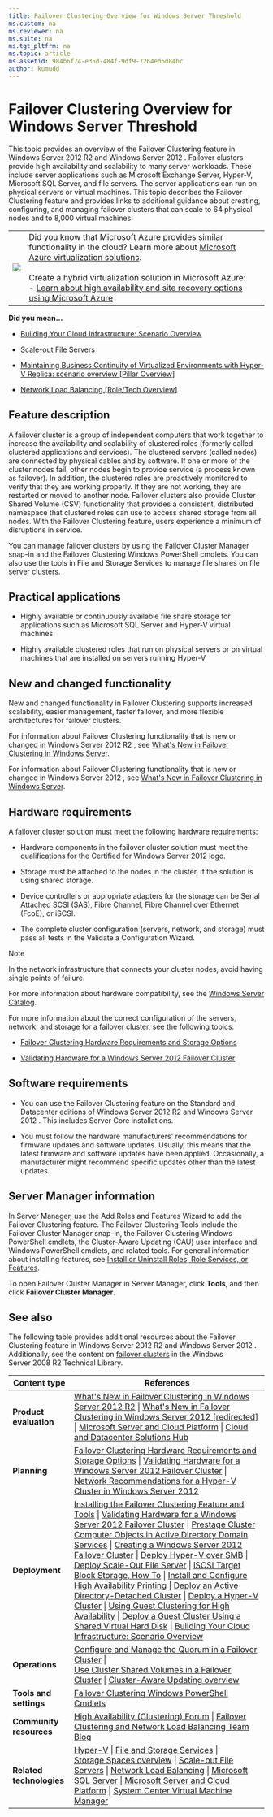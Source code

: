 ```yaml
---
title: Failover Clustering Overview for Windows Server Threshold
ms.custom: na
ms.reviewer: na
ms.suite: na
ms.tgt_pltfrm: na
ms.topic: article
ms.assetid: 984b6f74-e35d-484f-9df9-7264ed6d84bc
author: kumudd
---
```

# Failover Clustering Overview for Windows Server Threshold
This topic provides an overview of the Failover Clustering feature in  Windows Server 2012 R2  and  Windows Server 2012 . Failover clusters provide high availability and scalability to many server workloads. These include server applications such as Microsoft Exchange Server, Hyper\-V, Microsoft SQL Server, and file servers. The server applications can run on physical servers or virtual machines. This topic describes the Failover Clustering feature and provides links to additional guidance about creating, configuring, and managing failover clusters that can scale to 64 physical nodes and to 8,000 virtual machines.  
  
|||  
|-|-|  
|![](b93f8edc-baa1-46ad-aed5-99c8690273c0)|Did you know that Microsoft Azure provides similar functionality in the cloud? Learn more about [Microsoft Azure virtualization solutions](http://aka.ms/f9bh7g).<br /><br />Create a hybrid virtualization solution in Microsoft Azure:<br />\- [Learn about high availability and site recovery options using Microsoft Azure](http://aka.ms/agl678)|  
  
**Did you mean…**  
  
-   [Building Your Cloud Infrastructure: Scenario Overview](assetId:///366a8096-18e8-44e8-9bb7-355d3781c4d5)  
  
-   [Scale-out File Servers](assetId:///0a6029b2-9390-414f-b486-98d31d033ff0)  
  
-   [Maintaining Business Continuity of Virtualized Environments with Hyper-V Replica: scenario overview [Pillar Overview]](assetId:///e9b0e9f5-db53-4c04-8923-4888a0427689)  
  
-   [Network Load Balancing [Role/Tech Overview]](assetId:///bad6f3ac-ab94-425c-8a51-883765dc7f97)  
  
## <a name="BKMK_OVER"></a>Feature description  
A failover cluster is a group of independent computers that work together to increase the availability and scalability of clustered roles \(formerly called clustered applications and services\). The clustered servers \(called nodes\) are connected by physical cables and by software. If one or more of the cluster nodes fail, other nodes begin to provide service \(a process known as failover\). In addition, the clustered roles are proactively monitored to verify that they are working properly. If they are not working, they are restarted or moved to another node. Failover clusters also provide Cluster Shared Volume \(CSV\) functionality that provides a consistent, distributed namespace that clustered roles can use to access shared storage from all nodes. With the Failover Clustering feature, users experience a minimum of disruptions in service.  
  
You can manage failover clusters by using the Failover Cluster Manager snap\-in and the Failover Clustering Windows PowerShell cmdlets. You can also use the tools in File and Storage Services to manage file shares on file server clusters.  
  
## <a name="BKMK_APP"></a>Practical applications  
  
-   Highly available or continuously available file share storage for applications such as Microsoft SQL Server and Hyper\-V virtual machines  
  
-   Highly available clustered roles that run on physical servers or on virtual machines that are installed on servers running Hyper\-V  
  
## <a name="BKMK_NEW"></a>New and changed functionality  
New and changed functionality in Failover Clustering supports increased scalability, easier management, faster failover, and more flexible architectures for failover clusters.  
  
For information about Failover Clustering functionality that is new or changed in  Windows Server 2012 R2 , see [What's New in Failover Clustering in Windows Server](assetId:///444c4ac3-9866-41ba-8888-8724777b8f0a).  
  
For information about Failover Clustering functionality that is new or changed in  Windows Server 2012 , see [What's New in Failover Clustering in Windows Server](assetId:///444c4ac3-9866-41ba-8888-8724777b8f0a).  
  
## <a name="BKMK_HARD"></a>Hardware requirements  
A failover cluster solution must meet the following hardware requirements:  
  
-   Hardware components in the failover cluster solution must meet the qualifications for the Certified for  Windows Server 2012  logo.  
  
-   Storage must be attached to the nodes in the cluster, if the solution is using shared storage.  
  
-   Device controllers or appropriate adapters for the storage can be Serial Attached SCSI \(SAS\), Fibre Channel, Fibre Channel over Ethernet \(FcoE\), or iSCSI.  
  
-   The complete cluster configuration \(servers, network, and storage\) must pass all tests in the Validate a Configuration Wizard.  
  
> [!NOTE]  
> In the network infrastructure that connects your cluster nodes, avoid having single points of failure.  
  
For more information about hardware compatibility, see the [Windows Server Catalog](http://go.microsoft.com/fwlink/p/?linkid=139145).  
  
For more information about the correct configuration of the servers, network, and storage for a failover cluster, see the following topics:  
  
-   [Failover Clustering Hardware Requirements and Storage Options](assetId:///c72342a0-7bf8-4e42-b8d2-b4a48659ba7c)  
  
-   [Validating Hardware for a Windows Server 2012 Failover Cluster](assetId:///c05d69b4-1c61-4422-8409-4343a839478c)  
  
## <a name="BKMK_SOFT"></a>Software requirements  
  
-   You can use the Failover Clustering feature on the Standard and Datacenter editions of  Windows Server 2012 R2  and  Windows Server 2012 . This includes Server Core installations.  
  
-   You must follow the hardware manufacturers' recommendations for firmware updates and software updates. Usually, this means that the latest firmware and software updates have been applied. Occasionally, a manufacturer might recommend specific updates other than the latest updates.  
  
## <a name="BKMK_INSTALL"></a>Server Manager information  
In Server Manager, use the Add Roles and Features Wizard to add the Failover Clustering feature. The Failover Clustering Tools include the Failover Cluster Manager snap\-in, the Failover Clustering Windows PowerShell cmdlets, the Cluster\-Aware Updating \(CAU\) user interface and Windows PowerShell cmdlets, and related tools. For general information about installing features, see [Install or Uninstall Roles, Role Services, or Features](http://go.microsoft.com/fwlink/p/?LinkID=239563).  
  
To open Failover Cluster Manager in Server Manager, click **Tools**, and then click **Failover Cluster Manager**.  
  
## <a name="BKMK_LINKS"></a>See also  
The following table provides additional resources about the Failover Clustering feature in  Windows Server 2012 R2  and  Windows Server 2012 . Additionally, see the content on [failover clusters](http://technet.microsoft.com/library/ff182338(WS.10).aspx) in the  Windows Server 2008 R2  Technical Library.  
  
|Content type|References|  
|----------------|--------------|  
|**Product evaluation**|[What's New in Failover Clustering in Windows Server 2012 R2](assetId:///444c4ac3-9866-41ba-8888-8724777b8f0a) &#124; [What's New in Failover Clustering in Windows Server 2012 [redirected]](assetId:///187d6191-4f92-4f98-9cae-c5e6d5b74e76) &#124; [Microsoft Server and Cloud Platform](http://www.microsoft.com/server-cloud/) &#124; [Cloud and Datacenter Solutions Hub](http://technet.microsoft.com/cloud/hh162047)|  
|**Planning**|[Failover Clustering Hardware Requirements and Storage Options](assetId:///c72342a0-7bf8-4e42-b8d2-b4a48659ba7c) &#124; [Validating Hardware for a Windows Server 2012 Failover Cluster](assetId:///c05d69b4-1c61-4422-8409-4343a839478c) &#124; [Network Recommendations for a Hyper-V Cluster in Windows Server 2012](assetId:///4fb79ef2-829d-4313-a82a-f35d2e9b45e7)|  
|**Deployment**|[Installing the Failover Clustering Feature and Tools](http://go.microsoft.com/fwlink/p/?LinkId=253342) &#124; [Validating Hardware for a Windows Server 2012 Failover Cluster](assetId:///c05d69b4-1c61-4422-8409-4343a839478c) &#124; [Prestage Cluster Computer Objects in Active Directory Domain Services](assetId:///42eca3f8-299a-4e04-b8fc-9b3dde070f87) &#124; [Creating a Windows Server 2012 Failover Cluster](http://blogs.msdn.com/b/clustering/archive/2012/05/01/10299698.aspx) &#124; [Deploy Hyper-V over SMB](http://technet.microsoft.com/library/jj134187) &#124; [Deploy Scale-Out File Server](http://technet.microsoft.com/library/hh831359) &#124; [iSCSI Target Block Storage, How To](http://technet.microsoft.com/library/hh848268) &#124; [Install and Configure High Availability Printing](http://technet.microsoft.com/library/jj556313.aspx) &#124; [Deploy an Active Directory-Detached Cluster](assetId:///21bc89d4-e744-4a94-8ee2-a9d93c68a804) &#124; [Deploy a Hyper-V Cluster](assetId:///636c67f7-de15-4e23-ad6a-119a8d43d819) &#124; [Using Guest Clustering for High Availability](assetId:///839c30af-d036-42d1-a0f6-dcc82d61717a) &#124; [Deploy a Guest Cluster Using a Shared Virtual Hard Disk](assetId:///d25a2cb3-0932-47c9-b2e4-0e0c7ae9dd6a) &#124; [Building Your Cloud Infrastructure: Scenario Overview](assetId:///366a8096-18e8-44e8-9bb7-355d3781c4d5)|  
|**Operations**|[Configure and Manage the Quorum in a Failover Cluster](assetId:///e5cef0e4-cf8e-48be-a5bc-2182d416fab1) &#124; <br />[Use Cluster Shared Volumes in a Failover Cluster](assetId:///c4ca6129-017c-484f-8bb5-7a4c54a38726) &#124; [Cluster-Aware Updating overview](assetId:///a8e6dfbb-9d98-4130-86ac-9f6f00241e02)|  
|**Tools and settings**|[Failover Clustering Windows PowerShell Cmdlets](http://go.microsoft.com/fwlink/p/?LinkId=233200)|  
|**Community resources**|[High Availability (Clustering) Forum](http://go.microsoft.com/fwlink/p/?LinkId=230641) &#124; [Failover Clustering and Network Load Balancing Team Blog](http://blogs.msdn.com/b/clustering/)|  
|**Related technologies**|[Hyper-V](assetId:///5aad349f-ef06-464a-b36f-366fbb040143) &#124; [File and Storage Services](assetId:///4cb00829-8d05-4499-8adc-7506e159f857) &#124; <br />[Storage Spaces overview](assetId:///bbfe20d3-59c4-4826-82b4-90154b0b3457) &#124; [Scale-out File Servers](assetId:///0a6029b2-9390-414f-b486-98d31d033ff0) &#124; [Network Load Balancing](assetId:///bad6f3ac-ab94-425c-8a51-883765dc7f97) &#124; [Microsoft SQL Server](http://www.microsoft.com/sqlserver/default.aspx) &#124; [Microsoft Server and Cloud Platform](http://www.microsoft.com/server-cloud/) &#124; [System Center Virtual Machine Manager](http://technet.microsoft.com/systemcenter/vmm/default.aspx)|  
  

